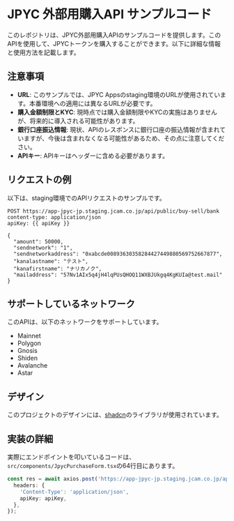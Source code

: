 # JPYC 外部用購入API サンプルコード

このレポジトリは、JPYC外部用購入APIのサンプルコードを提供します。このAPIを使用して、JPYCトークンを購入することができます。以下に詳細な情報と使用方法を記載します。

## 注意事項

- **URL**: このサンプルでは、JPYC Appsのstaging環境のURLが使用されています。本番環境への適用には異なるURLが必要です。
- **購入金額制限とKYC**: 現時点では購入金額制限やKYCの実施はありませんが、将来的に導入される可能性があります。
- **銀行口座振込情報**: 現状、APIのレスポンスに銀行口座の振込情報が含まれていますが、今後は含まれなくなる可能性があるため、その点に注意してください。
- **APIキー**: APIキーはヘッダーに含める必要があります。

## リクエストの例

以下は、staging環境でのAPIリクエストのサンプルです。

```http
POST https://app-jpyc-jp.staging.jcam.co.jp/api/public/buy-sell/bank
content-type: application/json
apiKey: {{ apiKey }}

{
  "amount": 50000,
  "sendnetwork": "1",
  "sendnetworkaddress": "0xabcde00893630358284427449880569752667877",
  "kanalastname": "テスト",
  "kanafirstname": "ナリカノク",
  "mailaddress": "57Nv1AIx5q4jH4lqPUsQHOQ11WXBJUkgq4KgKUIa@test.mail"
}
```

## サポートしているネットワーク

このAPIは、以下のネットワークをサポートしています。

- Mainnet
- Polygon
- Gnosis
- Shiden
- Avalanche
- Astar

## デザイン

このプロジェクトのデザインには、[shadcn](https://ui.shadcn.com/)のライブラリが使用されています。

## 実装の詳細

実際にエンドポイントを叩いているコードは、`src/components/JpycPurchaseForm.tsx`の64行目にあります。

```typescript
const res = await axios.post('https://app-jpyc-jp.staging.jcam.co.jp/api/public/buy-sell/bank', values, {
  headers: {
    'Content-Type': 'application/json',
    apiKey: apiKey,
  },
});
```
